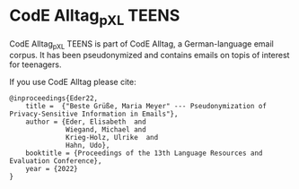 # CodE Alltag<sub>pXL</sub> TEENS

CodE Alltag<sub>pXL</sub> TEENS is part of CodE Alltag, a German-language email corpus. It has been pseudonymized and contains emails on topis of interest for teenagers.

If you use CodE Alltag please cite:
```
@inproceedings{Eder22,
    title =  {"Beste Grüße, Maria Meyer" --- Pseudonymization of Privacy-Sensitive Information in Emails"},
    author = {Eder, Elisabeth  and
              Wiegand, Michael and
      	      Krieg-Holz, Ulrike  and
      	      Hahn, Udo},
    booktitle = {Proceedings of the 13th Language Resources and Evaluation Conference},
    year = {2022}
}
```
